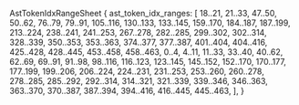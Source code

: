 AstTokenIdxRangeSheet {
    ast_token_idx_ranges: [
        18..21,
        21..33,
        47..50,
        50..62,
        76..79,
        79..91,
        105..116,
        130..133,
        133..145,
        159..170,
        184..187,
        187..199,
        213..224,
        238..241,
        241..253,
        267..278,
        282..285,
        299..302,
        302..314,
        328..339,
        350..353,
        353..363,
        374..377,
        377..387,
        401..404,
        404..416,
        425..428,
        428..445,
        453..458,
        458..463,
        0..4,
        4..11,
        11..33,
        33..40,
        40..62,
        62..69,
        69..91,
        91..98,
        98..116,
        116..123,
        123..145,
        145..152,
        152..170,
        170..177,
        177..199,
        199..206,
        206..224,
        224..231,
        231..253,
        253..260,
        260..278,
        278..285,
        285..292,
        292..314,
        314..321,
        321..339,
        339..346,
        346..363,
        363..370,
        370..387,
        387..394,
        394..416,
        416..445,
        445..463,
    ],
}